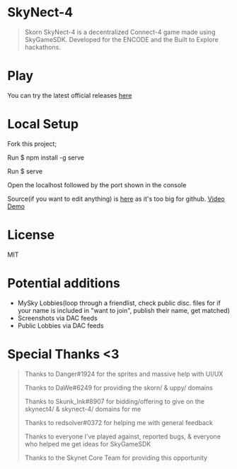 # SkyNect-4
>Skorn SkyNect-4 is a decentralized Connect-4 game made using SkyGameSDK.
>Developed for the ENCODE and the Built to Explore hackathons.

# Play
You can try the latest official releases [here](https://skorn.hns.siasky.net/)

# Local Setup
Fork this project;

Run $ npm install -g serve

Run $ serve

Open the localhost followed by the port shown in the console

Source(if you want to edit anything) is [here](https://siasky.net/AACRth5hPkwuCIIr8im1AVv4EljkwcG_jS7h0dxXnQnZsQ) as it's too big for github.
[Video Demo](https://youtu.be/XeSI652hl-w)

# License
MIT

# Potential additions
* MySky Lobbies(loop through a friendlist, check public disc. files for if your name is included in "want to join", publish their name, get matched)
* Screenshots via DAC feeds
* Public Lobbies via DAC feeds

# Special Thanks <3
> Thanks to Danger#1924 for the sprites and massive help with UI/UX
> 
> Thanks to DaWe#6249 for providing the skorn/ & uppy/ domains
> 
> Thanks to Skunk_Ink#8907 for bidding/offering to give on the skynect4/ & skynect-4/ domains for me
> 
> Thanks to redsolver#0372 for helping me with general feedback
> 
> Thanks to everyone I've played against, reported bugs, & everyone who helped me get ideas for SkyGameSDK
> 
> Thanks to the Skynet Core Team for providing this opportunity
